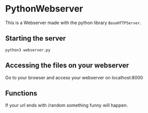 # PythonWebserver

This is a Webserver made with the python library `BaseHTTPServer`.

## Starting the server

`python3 webserver.py`

## Accessing the files on your webserver

Go to your browser and access your webserver on localhost:8000

## Functions
If your url ends with /random something funny will happen.